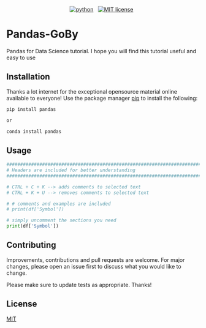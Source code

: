 <!-- buttons -->
<p align="center">
    <a href="https://www.python.org/">
        <img src="https://img.shields.io/badge/python-v3-brightgreen.svg"
            alt="python"></a> &nbsp;    
    <a href="https://opensource.org/licenses/MIT">
        <img src="https://img.shields.io/badge/license-MIT-brightgreen.svg"
            alt="MIT license"></a> &nbsp;
</p>


<!-- content -->

# Pandas-GoBy
Pandas for Data Science tutorial. I hope you will find this tutorial useful and easy to use

## Installation

Thanks a lot internet for the exceptional opensource material online available to everyone!
Use the package manager [pip](https://pip.pypa.io/en/stable/) to install the following:

```bash
pip install pandas

or 

conda install pandas
```


## Usage

```python
##############################################################################################################
# Headers are included for better understanding
##############################################################################################################

# CTRL + C + K --> adds comments to selected text
# CTRL + K + U --> removes comments to selected text

# # comments and examples are included
# print(df['Symbol'])

# simply uncomment the sections you need
print(df['Symbol'])

```


## Contributing
Improvements, contributions and pull requests are welcome. For major changes, please open an issue first to discuss what you would like to change.

Please make sure to update tests as appropriate. Thanks!

## License
[MIT](https://choosealicense.com/licenses/mit/)
